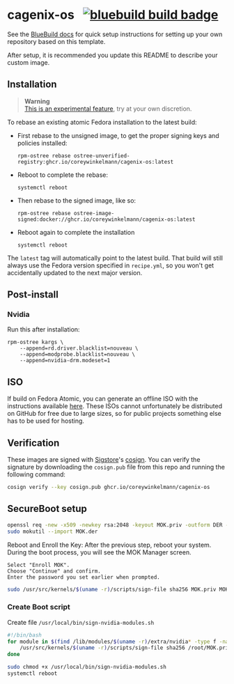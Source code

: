 # cagenix-os &nbsp; [![bluebuild build badge](https://github.com/coreywinkelmann/cagenix-os/actions/workflows/build.yml/badge.svg)](https://github.com/coreywinkelmann/cagenix-os/actions/workflows/build.yml)

See the [BlueBuild docs](https://blue-build.org/how-to/setup/) for quick setup instructions for setting up your own repository based on this template.

After setup, it is recommended you update this README to describe your custom image.

## Installation

> **Warning**  
> [This is an experimental feature](https://www.fedoraproject.org/wiki/Changes/OstreeNativeContainerStable), try at your own discretion.

To rebase an existing atomic Fedora installation to the latest build:

- First rebase to the unsigned image, to get the proper signing keys and policies installed:
  ```
  rpm-ostree rebase ostree-unverified-registry:ghcr.io/coreywinkelmann/cagenix-os:latest
  ```
- Reboot to complete the rebase:
  ```
  systemctl reboot
  ```
- Then rebase to the signed image, like so:
  ```
  rpm-ostree rebase ostree-image-signed:docker://ghcr.io/coreywinkelmann/cagenix-os:latest
  ```
- Reboot again to complete the installation
  ```
  systemctl reboot
  ```

The `latest` tag will automatically point to the latest build. That build will still always use the Fedora version specified in `recipe.yml`, so you won't get accidentally updated to the next major version.

## Post-install

### Nvidia

Run this after installation:

```
rpm-ostree kargs \
    --append=rd.driver.blacklist=nouveau \
    --append=modprobe.blacklist=nouveau \
    --append=nvidia-drm.modeset=1
```


## ISO

If build on Fedora Atomic, you can generate an offline ISO with the instructions available [here](https://blue-build.org/learn/universal-blue/#fresh-install-from-an-iso). These ISOs cannot unfortunately be distributed on GitHub for free due to large sizes, so for public projects something else has to be used for hosting.

## Verification

These images are signed with [Sigstore](https://www.sigstore.dev/)'s [cosign](https://github.com/sigstore/cosign). You can verify the signature by downloading the `cosign.pub` file from this repo and running the following command:

```bash
cosign verify --key cosign.pub ghcr.io/coreywinkelmann/cagenix-os
```

## SecureBoot setup

```bash
openssl req -new -x509 -newkey rsa:2048 -keyout MOK.priv -outform DER -out MOK.der -nodes -days 36500 -subj "/CN=CagenixOS Kernel Module Signing/"
sudo mokutil --import MOK.der
```

Reboot and Enroll the Key: After the previous step, reboot your system. During the boot process, you will see the MOK Manager screen.

    Select "Enroll MOK".
    Choose "Continue" and confirm.
    Enter the password you set earlier when prompted.

```bash
sudo /usr/src/kernels/$(uname -r)/scripts/sign-file sha256 MOK.priv MOK.der $(modinfo -n nvidia)
```
### Create Boot script

Create file `/usr/local/bin/sign-nvidia-modules.sh`

```bash
#!/bin/bash
for module in $(find /lib/modules/$(uname -r)/extra/nvidia* -type f -name '*.ko'); do
    /usr/src/kernels/$(uname -r)/scripts/sign-file sha256 /root/MOK.priv /root/MOK.der $module
done
```

```bash
sudo chmod +x /usr/local/bin/sign-nvidia-modules.sh
systemctl reboot
```
